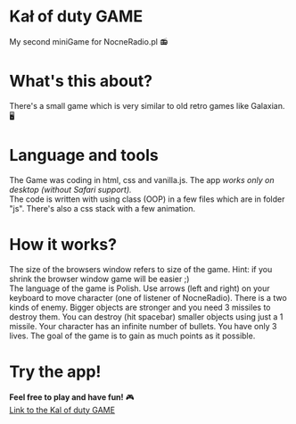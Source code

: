 # Kał of duty GAME
My second miniGame for NocneRadio.pl 📻
<br />

# What's this about?
There's a small game which is very similar to old retro games like Galaxian. 🖥️
<br />
# Language and tools
The Game was coding in html, css and vanilla.js. The app *works only on desktop (without Safari support).*
<br />
The code is written with using class (OOP) in a few files which are in folder "js".
There's also a css stack with a few animation.
<br />
# How it works?
The size of the browsers window refers to size of the game. Hint: if you shrink the browser window game will be easier ;) 
<br />
The language of the game is Polish. Use arrows (left and right) on your keyboard to move character (one of listener of NocneRadio).
There is a two kinds of enemy. Bigger objects are stronger and you need 3 missiles to destroy them. You can destroy (hit spacebar) smaller objects using just a 1 missile. 
Your character has an infinite number of bullets.
You have only 3 lives. The goal of the game is to gain as much points as it possible.
<br />
# Try the app!
**Feel free to play and have fun!** 🎮
<br />
[Link to the Kal of duty GAME](https://elegant-hoover-5286e5.netlify.app/) 




